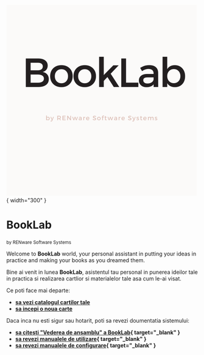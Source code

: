 ![booklab_logo](pictures/booklab_logo.png){ width="300" }


<!-- #NOTE -- TEST HTML FORM ------------------------------------------------
---pui un div cu markdown ? Better...
<form action="XXX_TEST_ROUTE/xxxfile">
  <label for="fname">First name:</label>
  <input type="text" id="fname" name="fname" value="John"><br>

  <label for="lname">Last name:</label>
  <input type="text" id="lname" name="lname" value="Doe"><br><br>
  <input type="submit" value="Submit">
</form>

# Note si explicatii rezultat:

    - caz 0: util acces **`booklab_app`**: `<form method="POST" action="http://localhost:8000">` unde 8000 este portul ales

    - caz 1: cu `action="/XXX_TEST_ROUTE"` ==> raspunsul a fost request catre `/XXX_TEST_ROUTE?fname=John&lname=Doe` url ABSOLUT

    - caz 2: cu `action="XXX_TEST_ROUTE"` ==> raspunsul a fost request catre `http://server_name.../XXX_TEST_ROUTE?fname=John&lname=Doe` url RELATIV la servername

    - caz 3: cu `action="XXX_TEST_ROUTE/xxxfile"` ==> raspunsul a fost request catre `http://server_name.../XXX_TEST_ROUTE/xxxfile?fname=John&lname=Doe` url RELATIV la servername

------------------------------------------------------------------------->




# BookLab

<small markdown>by RENware Software Systems</small>

Welcome to **BookLab** world, your personal assistant in putting your ideas in practice and making your books as you dreamed them.

Bine ai venit in lunea **BookLab**, asistentul tau personal in punerea ideilor tale in practica si realizarea cartlior si materialelor tale asa cum le-ai visat.

Ce poti face mai departe:

* **[sa vezi catalogul cartilor tale](bcat/)**
* **[sa incepi o noua carte](newb/)**

Daca inca nu esti sigur sau hotarit, poti sa revezi doumentatia sistemului:

* **[sa citesti "Vederea de ansamblu" a BookLab](help/130.02-Overview.md){ target="_blank" }**
* **[sa revezi manualele de utilizare](help/880.30-EUMA_catalog.md){ target="_blank" }**
* **[sa revezi manualele de configurare](help/880.30-ADMA_catalog.md){ target="_blank" }**




